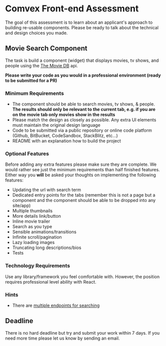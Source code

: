 # Comvex Front-end Assessment

The goal of this assessment is to learn about an applicant's approach to building re-usable components. Please be ready to talk about the technical and design choices you made.

## Movie Search Component

The task is build a component (widget) that displays movies, tv shows, and people using the [The Movie DB](https://developers.themoviedb.org/3/getting-started/introduction) api.

**Please write your code as you would in a professional environment (ready to be submitted for a PR)**

### Minimum Requirements

- The component should be able to search movies, tv shows, & people. **The results should only be relevant to the current tab, e.g. if you are on the movie tab only movies show in the results**
- Please match the design as closely as possible. Any extra UI elements must maintain the original design language
- Code to be submitted via a public repository or online code platform (Github, BitBucket, CodeSandbox, StackBlitz, etc...)
- README with an explanation how to build the project

### Optional Features

Before adding any extra features please make sure they are complete. We would rather see just the minimum requirements than half finished features. Either way you **will** be asked your thoughts on implementing the following features:

- Updating the url with search term
- Dedicated entry points for the tabs (remember this is not a page but a component and the component should be able to be dropped into any site/app)
- Multiple thumbnails
- More details link/button
- Inline movie trailer
- Search as you type
- Sensible animations/transitions
- Infinite scroll/pagination
- Lazy loading images
- Truncating long descriptions/bios
- Tests

### Technology Requirements

Use any library/framework you feel comfortable with. However, the position requires professional level ability with React.

### Hints

- There are [multiple endpoints for searching](https://developers.themoviedb.org/3/search/multi-search)

## Deadline

There is no hard deadline but try and submit your work within 7 days. If you need more time please let us know by sending an email.
